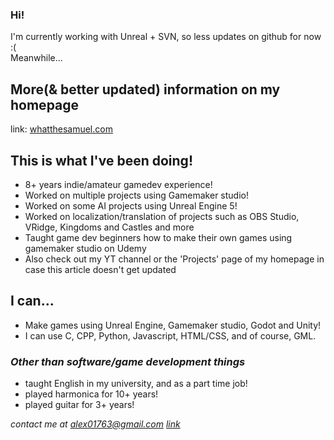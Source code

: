 ### Hi!
I'm currently working with Unreal + SVN, so less updates on github for now :(    
Meanwhile...
## More(& better updated) information on my homepage
  link: [whatthesamuel.com](https://whatthesamuel.com)

## This is what I've been doing!
* 8+ years indie/amateur gamedev experience!
* Worked on multiple projects using Gamemaker studio!
* Worked on some AI projects using Unreal Engine 5!
* Worked on localization/translation of projects such as OBS Studio, VRidge, Kingdoms and Castles and more
* Taught game dev beginners how to make their own games using gamemaker studio on Udemy
* Also check out my YT channel or the 'Projects' page of my homepage in case this article doesn't get updated

## I can...
* Make games using Unreal Engine, Gamemaker studio, Godot and Unity!
* I can use C, CPP, Python, Javascript, HTML/CSS, and of course, GML.

### *Other than software/game development things*
* taught English in my university, and as a part time job!
* played harmonica for 10+ years!
* played guitar for 3+ years!

 
*contact me at alex01763@gmail.com [link](mailto:alex01763@gmail.com)*
